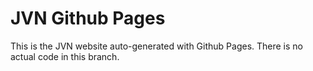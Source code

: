 # JVN Github Pages
This is the JVN website auto-generated with Github Pages. There is no actual code in this branch.
